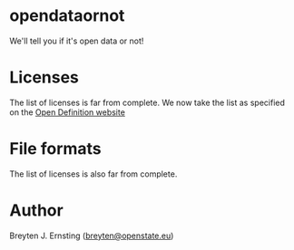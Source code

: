 # opendataornot
We'll tell you if it's open data or not!

Licenses
========

The list of licenses is far from complete. We now take the list as specified on the [Open Definition website](http://opendefinition.org/licenses/)

File formats
============

The list of licenses is also far from complete.

Author
======

Breyten J. Ernsting (breyten@openstate.eu)
